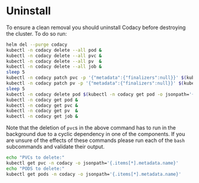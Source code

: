 # Uninstall

To ensure a clean removal you should uninstall Codacy before destroying the cluster.
To do so run:

```bash
helm del --purge codacy
kubectl -n codacy delete --all pod &
kubectl -n codacy delete --all pvc &
kubectl -n codacy delete --all pv  &
kubectl -n codacy delete --all job &
sleep 5
kubectl -n codacy patch pvc -p '{"metadata":{"finalizers":null}}' $(kubectl -n codacy get pvc -o jsonpath='{.items[*].metadata.name}')
kubectl -n codacy patch pv -p '{"metadata":{"finalizers":null}}' $(kubectl -n codacy get pv -o jsonpath='{.items[*].metadata.name}')
sleep 5
kubectl -n codacy delete pod $(kubectl -n codacy get pod -o jsonpath='{.items[*].metadata.name}') --force --grace-period=0
kubectl -n codacy get pod &
kubectl -n codacy get pvc &
kubectl -n codacy get pv  &
kubectl -n codacy get job &
```

Note that the deletion of `pvc`s in the above command has to run in the background
due to a cyclic dependency in one of the components. If you are unsure of the
effects of these commands please run each of the `bash` subcommands and validate their output.

```bash
echo "PVCs to delete:"
kubectl get pvc -n codacy -o jsonpath='{.items[*].metadata.name}'
echo "PODS to delete:"
kubectl get pods -n codacy -o jsonpath='{.items[*].metadata.name}'
```
